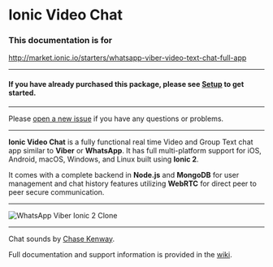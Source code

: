 # Ionic Video Chat


### This documentation is for
http://market.ionic.io/starters/whatsapp-viber-video-text-chat-full-app

---

#### If you have already purchased this package, please see [Setup](https://github.com/devin-la/ionic-video-chat-v2-issues/wiki/setup) to get started.
---

Please [open a new issue](https://github.com/devin-la/ionic-video-chat-support/issues) if you have any questions or problems.

---

**Ionic Video Chat** is a fully functional real time Video and Group Text chat app similar to **Viber** or **WhatsApp**. It has full multi-platform support for iOS, Android, macOS, Windows, and Linux built using **Ionic 2**.

It comes with a complete backend in **Node.js** and **MongoDB** for user management and chat history features utilizing **WebRTC** for direct peer to peer secure communication.

---

![WhatsApp Viber Ionic 2 Clone](https://cloud.githubusercontent.com/assets/27974/22764459/b3e7b9dc-ee1f-11e6-9ae0-e68034409014.jpg)

---

Chat sounds by [Chase Kenway](https://audiojungle.net/item/cute-pops/15096396).

Full documentation and support information is provided in the [wiki](https://github.com/devin-la/ionic-video-chat-v2-issues/wiki).

